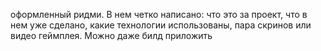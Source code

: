 оформленный ридми. В нем четко написано: что это за проект, что в нем уже сделано, какие технологии использованы, пара скринов или видео геймплея. Можно даже билд приложить
